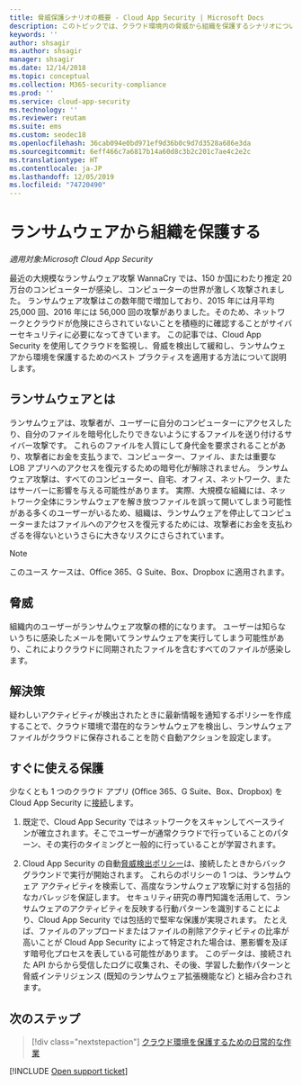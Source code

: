 ```yaml
---
title: 脅威保護シナリオの概要 - Cloud App Security | Microsoft Docs
description: このトピックでは、クラウド環境内の脅威から組織を保護するシナリオについて説明します。
keywords: ''
author: shsagir
ms.author: shsagir
manager: shsagir
ms.date: 12/14/2018
ms.topic: conceptual
ms.collection: M365-security-compliance
ms.prod: ''
ms.service: cloud-app-security
ms.technology: ''
ms.reviewer: reutam
ms.suite: ems
ms.custom: seodec18
ms.openlocfilehash: 36cab094e0bd971ef9d36b0c9d7d3528a686e3da
ms.sourcegitcommit: 6eff466c7a6817b14a60d8c3b2c201c7ae4c2e2c
ms.translationtype: HT
ms.contentlocale: ja-JP
ms.lasthandoff: 12/05/2019
ms.locfileid: "74720490"
---
```

# <a name="protecting-your-organization-from-ransomware"></a>ランサムウェアから組織を保護する

*適用対象:Microsoft Cloud App Security*

最近の大規模なランサムウェア攻撃 WannaCry では、150 か国にわたり推定 20 万台のコンピューターが感染し、コンピューターの世界が激しく攻撃されました。 ランサムウェア攻撃はこの数年間で増加しており、2015 年には月平均 25,000 回、2016 年には 56,000 回の攻撃がありました。そのため、ネットワークとクラウドが危険にさらされていないことを積極的に確認することがサイバーセキュリティに必要になってきています。 この記事では、Cloud App Security を使用してクラウドを監視し、脅威を検出して緩和し、ランサムウェアから環境を保護するためのベスト プラクティスを適用する方法について説明します。

## <a name="what-is-ransomware"></a>ランサムウェアとは

ランサムウェアは、攻撃者が、ユーザーに自分のコンピューターにアクセスしたり、自分のファイルを暗号化したりできないようにするファイルを送り付けるサイバー攻撃です。 これらのファイルを人質にして身代金を要求されることがあり、攻撃者にお金を支払うまで、コンピューター、ファイル、または重要な LOB アプリへのアクセスを復元するための暗号化が解除されません。 ランサムウェア攻撃は、すべてのコンピューター、自宅、オフィス、ネットワーク、またはサーバーに影響を与える可能性があります。 実際、大規模な組織には、ネットワーク全体にランサムウェアを解き放つファイルを誤って開いてしまう可能性がある多くのユーザーがいるため、組織は、ランサムウェアを停止してコンピューターまたはファイルへのアクセスを復元するためには、攻撃者にお金を支払わざるを得ないというさらに大きなリスクにさらされています。

>[!NOTE]
> このユース ケースは、Office 365、G Suite、Box、Dropbox に適用されます。

## <a name="the-threat"></a>脅威

組織内のユーザーがランサムウェア攻撃の標的になります。 ユーザーは知らないうちに感染したメールを開いてランサムウェアを実行してしまう可能性があり、これによりクラウドに同期されたファイルを含むすべてのファイルが感染します。

## <a name="the-solution"></a>解決策

疑わしいアクティビティが検出されたときに最新情報を通知するポリシーを作成することで、クラウド環境で潜在的なランサムウェアを検出し、ランサムウェア ファイルがクラウドに保存されることを防ぐ自動アクションを設定します。

## <a name="out-of-the-box-protection"></a>すぐに使える保護

少なくとも 1 つのクラウド アプリ (Office 365、G Suite、Box、Dropbox) を Cloud App Security に[接続](enable-instant-visibility-protection-and-governance-actions-for-your-apps.md)します。

1. 既定で、Cloud App Security ではネットワークをスキャンしてベースラインが確立されます。そこでユーザーが通常クラウドで行っていることのパターン、その実行のタイミングと一般的に行っていることが学習されます。

2. Cloud App Security の自動[脅威検出ポリシー](anomaly-detection-policy.md)は、接続したときからバックグラウンドで実行が開始されます。 これらのポリシーの 1 つは、ランサムウェア アクティビティを検索して、高度なランサムウェア攻撃に対する包括的なカバレッジを保証します。 セキュリティ研究の専門知識を活用して、ランサムウェアのアクティビティを反映する行動パターンを識別することにより、Cloud App Security では包括的で堅牢な保護が実現されます。 たとえば、ファイルのアップロードまたはファイルの削除アクティビティの比率が高いことが Cloud App Security によって特定された場合は、悪影響を及ぼす暗号化プロセスを表している可能性があります。 このデータは、接続された API からから受信したログに収集され、その後、学習した動作パターンと脅威インテリジェンス (既知のランサムウェア拡張機能など) と組み合わされます。

## <a name="next-steps"></a>次のステップ

> [!div class="nextstepaction"]
> [クラウド環境を保護するための日常的な作業](daily-activities-to-protect-your-cloud-environment.md)

[!INCLUDE [Open support ticket](includes/support.md)]

